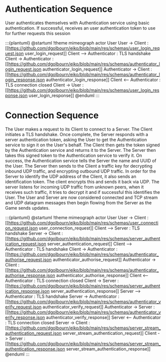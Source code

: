 # Authentication Sequence

User authenticates themselves with Authentication service using basic authentication. If successful, receives an user authentication token to use for further requests this session

:::{plantuml}
@startuml
!theme mimeograph
actor User
User -> Client : [[https://github.com/dgolbourn/eiko/blob/main/res/schemas/user_login_request.json user_login_request]]
Client --> Authenticator : TLS handshake
Client -> Authenticator : [[https://github.com/dgolbourn/eiko/blob/main/res/schemas/authenticator_login_request.json authenticator_login_request]]
Authenticator -> Client : [[https://github.com/dgolbourn/eiko/blob/main/res/schemas/authenticator_login_response.json authenticator_login_response]]
Client <-- Authenticator : TLS connection closed
Client -> User : [[https://github.com/dgolbourn/eiko/blob/main/res/schemas/user_login_response.json user_login_response]]
@enduml
:::

# Connection Sequence

The User makes a request to its Client to connect to a Server. The Client initiates a TLS handshake. Once complete, the Server responds with a server authentication token, asking the User to get the Authentication service to sign it on the User's behalf. The Client then gets the token signed by the Authentication service and returns it to the Server. The Server then takes this signed token to the Authentication service to verify it. On success, the Authentication service tells the Server the name and UUID of the User. The Server then sends to the Client a traffic key for decrypting inbound UDP traffic, and encrypting outbound UDP traffic. In order for the Server to identify the UDP address of the Client, it also sends an identification token. The client encrypts this and sends it back via UDP. The server listens for incoming UDP traffic from unknown peers, when it receives such traffic, it tries to decrypt it and if successful this identifies the User. The User and Server are now considered connected and TCP stream and UDP datagram messages then begin flowing from the Server as the Game sends updates.

:::{plantuml}
@startuml
!theme mimeograph
actor User
User -> Client : [[https://github.com/dgolbourn/eiko/blob/main/res/schemas/user_connection_request.json user_connection_request]]
Client --> Server : TLS handshake
Server -> Client : [[https://github.com/dgolbourn/eiko/blob/main/res/schemas/server_authentication_request.json server_authentication_request]]
Client --> Authenticator : TLS handshake
Client -> Authenticator : [[https://github.com/dgolbourn/eiko/blob/main/res/schemas/authenticator_authorise_request.json authenticator_authorise_request]]
Authenticator -> Client : [[https://github.com/dgolbourn/eiko/blob/main/res/schemas/authenticator_authorise_response.json authenticator_authorise_response]]
Client <-- Authenticator : TLS connection closed
Client -> Server : [[https://github.com/dgolbourn/eiko/blob/main/res/schemas/server_authentication_response.json server_authentication_response]]
Server --> Authenticator : TLS handshake
Server -> Authenticator : [[https://github.com/dgolbourn/eiko/blob/main/res/schemas/authenticator_verify_request.json authenticator_verify_request]]
Authenticator -> Server : [[https://github.com/dgolbourn/eiko/blob/main/res/schemas/authenticator_verify_response.json authenticator_verify_response]]
Server <-- Authenticator : TLS connection closed
Server -> Client : [[https://github.com/dgolbourn/eiko/blob/main/res/schemas/server_stream_authentication_request.json server_stream_authentication_request]]
Client -> Server : [[https://github.com/dgolbourn/eiko/blob/main/res/schemas/server_stream_authentication_response.json server_stream_authentication_response]]
@enduml
:::
